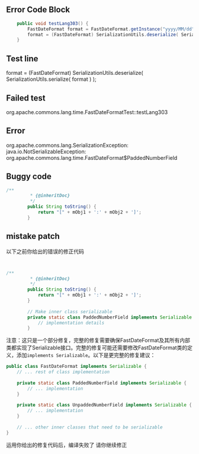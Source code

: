 

## Error Code Block
```java
    public void testLang303() {
        FastDateFormat format = FastDateFormat.getInstance("yyyy/MM/dd");
        format = (FastDateFormat) SerializationUtils.deserialize( SerializationUtils.serialize( format ) );
    }
```

## Test line
format = (FastDateFormat) SerializationUtils.deserialize( SerializationUtils.serialize( format ) );

## Failed test
org.apache.commons.lang.time.FastDateFormatTest::testLang303

## Error
org.apache.commons.lang.SerializationException: java.io.NotSerializableException: org.apache.commons.lang.time.FastDateFormat$PaddedNumberField

## Buggy code
```java
/**
         * {@inheritDoc}
         */
        public String toString() {
            return "[" + mObj1 + ':' + mObj2 + ']';
        }
```
## mistake patch
以下之前你给出的错误的修正代码
```java


/**
         * {@inheritDoc}
         */
        public String toString() {
            return "[" + mObj1 + ':' + mObj2 + ']';
        }
        
        // Make inner class serializable
        private static class PaddedNumberField implements Serializable {
            // implementation details
        }
```

注意：这只是一个部分修复，完整的修复需要确保FastDateFormat及其所有内部类都实现了Serializable接口。完整的修复可能还需要修改FastDateFormat类的定义，添加`implements Serializable`。以下是更完整的修复建议：

```java
public class FastDateFormat implements Serializable {
    // ... rest of class implementation
    
    private static class PaddedNumberField implements Serializable {
        // ... implementation
    }
    
    private static class UnpaddedNumberField implements Serializable {
        // ... implementation
    }
    
    // ... other inner classes that need to be serializable
}

```
运用你给出的修复代码后，编译失败了
请你继续修正